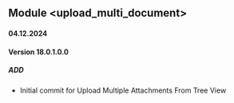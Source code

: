 ## Module <upload_multi_document>

#### 04.12.2024
#### Version 18.0.1.0.0
##### ADD
- Initial commit for Upload Multiple Attachments From Tree View
